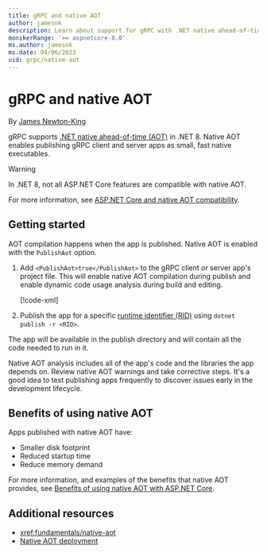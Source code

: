 ```yaml
---
title: gRPC and native AOT
author: jamesnk
description: Learn about support for gRPC with .NET native ahead-of-time (AOT).
monikerRange: '>= aspnetcore-8.0'
ms.author: jamesnk
ms.date: 04/06/2023
uid: grpc/native-aot
---
```

# gRPC and native AOT

By [James Newton-King](https://twitter.com/jamesnk)

gRPC supports [.NET native ahead-of-time (AOT)](/dotnet/core/deploying/native-aot/) in .NET 8. Native AOT enables publishing gRPC client and server apps as small, fast native executables.

> [!WARNING]
> In .NET 8, not all ASP.NET Core features are compatible with native AOT.
>
> For more information, see [ASP.NET Core and native AOT compatibility](xref:fundamentals/native-aot#aspnet-core-and-native-aot-compatibility).

## Getting started

AOT compilation happens when the app is published. Native AOT is enabled with the `PublishAot` option.

01. Add `<PublishAot>true</PublishAot>` to the gRPC client or server app's project file. This will enable native AOT compilation during publish and enable dynamic code usage analysis during build and editing.

    [!code-xml[](~/grpc/native-aot/Server.csproj?highlight=5)]

02. Publish the app for a specific [runtime identifier (RID)](/dotnet/core/rid-catalog) using `dotnet publish -r <RID>`.

The app will be available in the publish directory and will contain all the code needed to run in it.

Native AOT analysis includes all of the app's code and the libraries the app depends on. Review native AOT warnings and take corrective steps. It's a good idea to test publishing apps frequently to discover issues early in the development lifecycle.

## Benefits of using native AOT

Apps published with native AOT have:

* Smaller disk footprint
* Reduced startup time
* Reduce memory demand

For more information, and examples of the benefits that native AOT provides, see [Benefits of using native AOT with ASP.NET Core](xref:fundamentals/native-aot#benefits-of-using-native-aot-with-aspnet-core).

## Additional resources

* <xref:fundamentals/native-aot>
* [Native AOT deployment](/dotnet/core/deploying/native-aot/)
